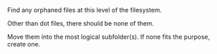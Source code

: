 Find any orphaned files at this level of the filesystem. 

Other than dot files, there should be none of them. 

Move them into the most logical subfolder(s). If none fits the purpose, create one. 